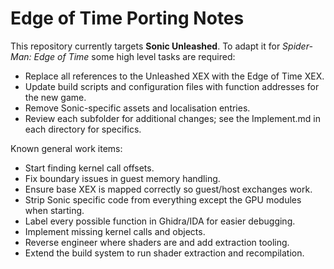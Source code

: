 # Edge of Time Porting Notes

This repository currently targets **Sonic Unleashed**. To adapt it for *Spider-Man: Edge of Time* some high level tasks are required:

- Replace all references to the Unleashed XEX with the Edge of Time XEX.
- Update build scripts and configuration files with function addresses for the new game.
- Remove Sonic-specific assets and localisation entries.
- Review each subfolder for additional changes; see the Implement.md in each directory for specifics.

Known general work items:

- Start finding kernel call offsets.
- Fix boundary issues in guest memory handling.
- Ensure base XEX is mapped correctly so guest/host exchanges work.
- Strip Sonic specific code from everything except the GPU modules when starting.
- Label every possible function in Ghidra/IDA for easier debugging.
- Implement missing kernel calls and objects.
- Reverse engineer where shaders are and add extraction tooling.
- Extend the build system to run shader extraction and recompilation.
